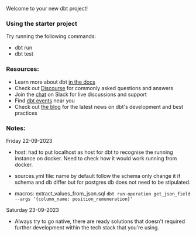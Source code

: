 Welcome to your new dbt project!

### Using the starter project

Try running the following commands:
- dbt run
- dbt test


### Resources:
- Learn more about dbt [in the docs](https://docs.getdbt.com/docs/introduction)
- Check out [Discourse](https://discourse.getdbt.com/) for commonly asked questions and answers
- Join the [chat](https://community.getdbt.com/) on Slack for live discussions and support
- Find [dbt events](https://events.getdbt.com) near you
- Check out [the blog](https://blog.getdbt.com/) for the latest news on dbt's development and best practices


### Notes:

Friday 22-09-2023

- host: had to put localhost as host for dbt to recognise the running instance on docker. Need to check how it would work running from docker.

- sources.yml file: name by default follow the schema only change it if schema and db differ but for postgres db does not need to be stipulated.

- macros: extract_values_from_json.sql
`dbt run-operation get_json_field --args '{column_name: position_remuneration}'`

Saturday 23-09-2023

- Always try to go native, there are ready solutions that doesn't required further development within the tech stack that you're using.
